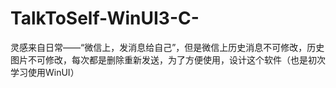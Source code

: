 # TalkToSelf-WinUI3-C-
灵感来自日常——“微信上，发消息给自己”，但是微信上历史消息不可修改，历史图片不可修改，每次都是删除重新发送，为了方便使用，设计这个软件（也是初次学习使用WinUI）
